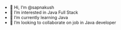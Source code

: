 - 👋 Hi, I’m @sapnakush
- 👀 I’m interested in Java Full Stack 
- 🌱 I’m currently learning Java 
- 💞️ I’m looking to collaborate on job in Java developer


